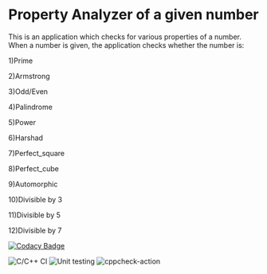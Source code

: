 # Property Analyzer of a given number

This is an application which checks for various properties of a number. When a number is given, the application checks whether the number is:

1)Prime

2)Armstrong

3)Odd/Even

4)Palindrome

5)Power

6)Harshad

7)Perfect_square

8)Perfect_cube

9)Automorphic

10)Divisible by 3

11)Divisible by 5

12)Divisible by 7


[![Codacy Badge](https://api.codacy.com/project/badge/Grade/18e7aec979df4bb4a25a269fd72ada2f)](https://app.codacy.com/manual/99002496/Property_Analyzer_Number?utm_source=github.com&utm_medium=referral&utm_content=99002496/Property_Analyzer_Number&utm_campaign=Badge_Grade_Dashboard)

![C/C++ CI](https://github.com/99002496/Property_Analyzer_Number/workflows/C/C++%20CI/badge.svg)
![Unit testing](https://github.com/99002496/Property_Analyzer_Number/workflows/Unit%20testing/badge.svg?branch=master)
![cppcheck-action](https://github.com/99002496/Property_Analyzer_Number/workflows/cppcheck-action/badge.svg)

